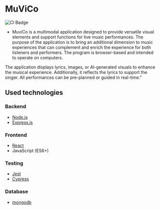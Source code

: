 # MuViCo

![CI Badge](https://github.com/MuViCo/MuViCo/workflows/CI/badge.svg)

- MuviCo is a multimodal application designed to provide versatile visual elements and support functions for live music performances. The purpose of the application is to bring an additional dimension to music experiences that can complement and enrich the experience for both listeners and performers. The program is browser-based and intended to operate on computers.

The application displays lyrics, images, or AI-generated visuals to enhance the musical experience. Additionally, it reflects the lyrics to support the singer. All performances can be pre-planned or guided in real-time."

## Used technologies

### Backend
- [Node.js](https://nodejs.org/en/learn/getting-started/introduction-to-nodejs)
- [Express.js](https://expressjs.com/en/5x/api.html)

### Frontend
- [React](https://react.dev/learn)
- JavaScript (ES6+)

### Testing
- [Jest](https://jestjs.io/docs/tutorial-react)
- [Cypress](https://docs.cypress.io/guides/overview/why-cypress)

### Database
- [mongodb](https://www.mongodb.com/)
